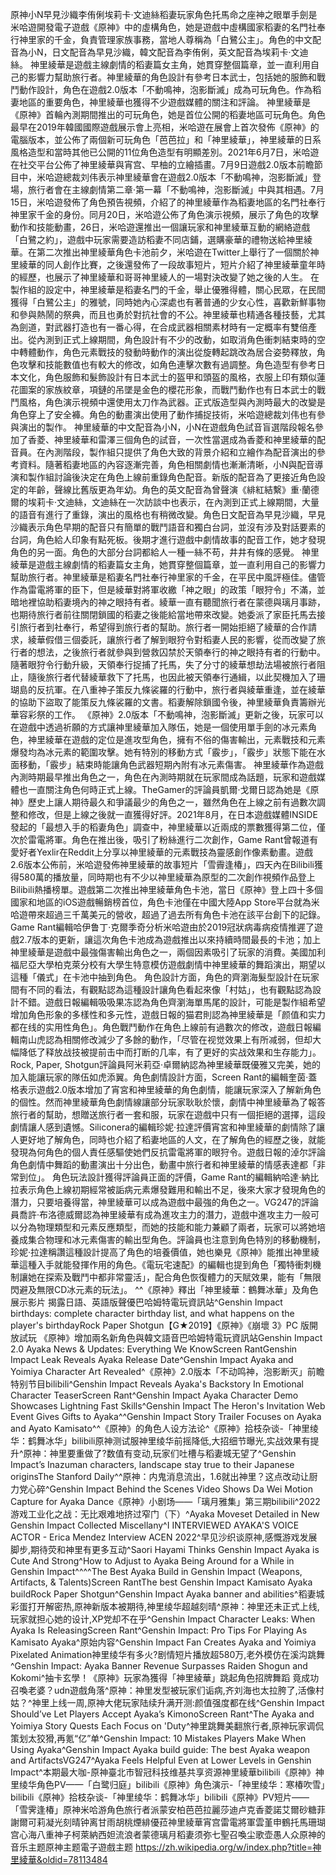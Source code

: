 原神小N早見沙織李侑俐埃莉卡·文迪絲稻妻玩家角色托馬命之座神之眼單手劍是米哈遊開發電子遊戲《原神》中的虛構角色，她是遊戲中虛構國家稻妻的名門社奉行神里家的千金，負責管理家族事務，當地人尊稱為「白鷺公主」。角色的中文配音為小N，日文配音為早見沙織，韓文配音為李侑俐，英文配音為埃莉卡·文迪絲。
神里綾華是遊戲主線劇情的稻妻篇女主角，她貫穿整個篇章，並一直利用自己的影響力幫助旅行者。神里綾華的角色設計有參考日本武士，包括她的服飾和戰鬥動作設計，角色在遊戲2.0版本「不動鳴神，泡影斷滅」成為可玩角色。作為稻妻地區的重要角色，神里綾華也獲得不少遊戲媒體的關注和評論。
           神里綾華是《原神》首輪內測期間推出的可玩角色，她是首位公開的稻妻地區可玩角色。角色最早在2019年韓國國際遊戲展示會上亮相，米哈遊在展會上首次發佈《原神》的電腦版本，並公佈了兩個新可玩角色「芭芭拉」和「神里綾華」，神里綾華的日系風格造型和當時其他已公開的11位角色造型有明顯差別。2021年6月7日，米哈遊在社交平台公佈了神里綾華與宵宫、早柚的立繪插畫。7月9日遊戲2.0版本前瞻節目中，米哈遊總裁刘伟表示神里綾華會在遊戲2.0版本「不動鳴神，泡影斷滅」登場，旅行者會在主線劇情第二章·第一幕「不動鳴神，泡影斷滅」中與其相遇。7月15日，米哈遊發佈了角色預告視頻，介紹了的神里綾華作為稻妻地區的名門社奉行神里家千金的身份。同月20日，米哈遊公佈了角色演示視頻，展示了角色的攻擊動作和技能動畫，26日，米哈遊還推出一個讓玩家和神里綾華互動的網絡遊戲「白鷺之約」，遊戲中玩家需要造訪稻妻不同店鋪，選購豪華的禮物送給神里綾華。在第二次推出神里綾華角色卡池前夕，米哈遊在Twitter上舉行了一個關於神里綾華的同人創作比賽，之後還發佈了一段故事短片，短片介紹了神里綾華童年時的經歷，也展示了神里綾華和哥哥神里綾人的一場對決改變了她之後的人生。
在製作組的設定中，神里綾華是稻妻名門的千金，舉止優雅得體，關心民眾，在民間獲得「白鷺公主」的雅號，同時她內心深處也有著普通的少女心性，喜歡新鮮事物和參與熱鬧的祭典，而且也勇於對抗社會的不公。神里綾華也精通各種技藝，尤其為劍道，對武器打造也有一番心得，在合成武器相關素材時有一定概率有雙倍產出。從內測到正式上線期間，角色設計有不少的改動，如取消角色衝刺結束時的空中轉體動作，角色元素戰技的發動時動作的演出從旋轉起跳改為居合姿勢釋放，角色攻擊和技能數值也有較大的修改，如角色連擊次數有過調整。角色造型有參考日本文化，角色服飾和髮飾設計有日本武士的盔甲和頭盔的風格，衣服上印有類似蓮花圖案的家族紋章，項鏈的吊墜是金色的櫻花形象，而戰鬥動作也有日本武士的戰鬥風格，角色演示視頻中還使用太刀作為武器。正式版造型與內測時最大的改變是角色穿上了安全褲。角色的動畫演出使用了動作捕捉技術，米哈遊總裁刘伟也有參與演出的製作。
神里綾華的中文配音為小N，小N在遊戲角色試音盲選階段報名參加了香菱、神里綾華和雷澤三個角色的試音，一次性當選成為香菱和神里綾華的配音員。在內測階段，製作組只提供了角色大致的背景介紹和立繪作為配音演出的參考資料。隨著稻妻地區的內容逐漸完善，角色相關劇情也漸漸清晰，小N與配音導演和製作組討論後決定在角色上線前重錄角色配音。新版的配音為了更接近角色設定的年齡，聲線比舊版更為年幼。角色的英文配音為曾聲演《緋紅結繫》重·蘭德爾的埃莉卡·文迪絲，文迪絲在一次訪談中也表示，在內測到正式上線期間，大量的語音有進行了重錄，演出的風格也有稍微改變。角色日文配音為早見沙織，早見沙織表示角色早期的配音只有簡單的戰鬥語音和獨白台詞，並沒有涉及對話要素的台詞，角色給人印象有點死板。後期才進行遊戲中劇情故事的配音工作，她才發現角色的另一面。角色的大部分台詞都給人一種一絲不苟，井井有條的感覺。
神里綾華是遊戲主線劇情的稻妻篇女主角，她貫穿整個篇章，並一直利用自己的影響力幫助旅行者。神里綾華是稻妻名門社奉行神里家的千金，在平民中風評極佳。儘管作為雷電將軍的臣下，但是綾華對將軍收繳「神之眼」的政策「眼狩令」不滿，並暗地裡協助稻妻境內的神之眼持有者。綾華一直有聽聞旅行者在蒙德與璃月事跡，也期待旅行者前往關閉鎖國的稻妻之後能給當地帶來改變。她委派了家臣托馬去接引旅行者到社奉行，希望得到旅行者的幫助。旅行者一開始拒絕了綾華的合作請求，綾華假借三個委託，讓旅行者了解到眼狩令對稻妻人民的影響，從而改變了旅行者的想法，之後旅行者就參與到營救囚禁於天領奉行的神之眼持有者的行動中。
隨著眼狩令行動升級，天領奉行捉捕了托馬，失了分寸的綾華想劫法場被旅行者阻止，隨後旅行者代替綾華救下了托馬，也因此被天領奉行通緝，以此契機加入了珊瑚島的反抗軍。在八重神子策反九條裟羅的行動中，旅行者與綾華重逢，並在綾華的協助下盜取了能策反九條裟羅的文書。稻妻解除鎖國令後，神里綾華負責籌辦光華容彩祭的工作。
《原神》2.0版本「不動鳴神，泡影斷滅」更新之後，玩家可以在遊戲中透過祈願的方式讓神里綾華加入隊伍，她是一個使用單手劍的冰元素角色，神里綾華在遊戲的定位是進攻型角色，擁有不俗的傷害輸出，元素戰技和元素爆發均為冰元素的範圍攻擊。她有特別的移動方式「霰步」，「霰步」狀態下能在水面移動，「霰步」結束時能讓角色武器短期內附有冰元素傷害。
神里綾華作為遊戲內測時期最早推出角色之一，角色在內測時期就在玩家間成為話題，玩家和遊戲媒體也一直關注角色何時正式上線。TheGamer的評論員凱爾·戈爾日認為她是《原神》歷史上讓人期待最久和爭議最少的角色之一，雖然角色在上線之前有過數次調整和修改，但是上線之後就一直獲得好評。2021年8月，在日本遊戲媒體INSIDE發起的「最想入手的稻妻角色」調查中，神里綾華以近兩成的票數獲得第二位，僅次於雷電將軍。角色在推出後，吸引了粉絲進行二次創作，Game Rant曾報道有愛好者Yexlir在Reddit上分享以神里綾華的元素戰技為靈感創作像素動畫。遊戲2.6版本公佈前，米哈遊發佈神里綾華的故事短片「雪霽逢椿」，四天內在Bilibili獲得580萬的播放量，同時期也有不少以神里綾華為原型的二次創作視頻作品登上Bilibili熱播榜單。遊戲第二次推出神里綾華角色卡池，當日《原神》登上四十多個國家和地區的iOS遊戲暢銷榜首位，角色卡池僅在中國大陸App Store平台就為米哈遊帶來超過三千萬美元的營收，超過了過去所有角色卡池在該平台創下的記錄。Game Rant編輯哈伊鲁丁·克爾季奇分析米哈遊由於2019冠狀病毒病疫情推遲了遊戲2.7版本的更新，讓這次角色卡池成為遊戲推出以來持續時間最長的卡池；加上神里綾華是遊戲中最強傷害輸出角色之一，兩個因素吸引了玩家的消費。美國加利福尼亞大學柏克萊分校有大學生特意模仿遊戲劇情中神里綾華的舞蹈演出，期望以這種「儀式」在卡池中抽到角色。
角色設計方面，角色的齊瀏海髮型設計在玩家間有不同的看法，有觀點認為這種設計讓角色看起來像「村姑」，也有觀點認為設計不錯。遊戲日報編輯吸吸果冻認為角色齊瀏海單馬尾的設計，可能是製作組希望增加角色形象的多樣性和多元性，遊戲日報的猫君則認為神里綾華是「颜值和实力都在线的实用性角色」。角色戰鬥動作在角色上線前有過數次的修改，遊戲日報編輯南山虎認為相關修改減少了多餘的動作，「尽管在视觉效果上有所减弱，但却大幅降低了释放战技被提前击中而打断的几率，有了更好的实战效果和生存能力」。Rock, Paper, Shotgun評論員阿米莉亞·卓爾納認為神里綾華既優雅又完美，她的加入能讓玩家的隊伍如虎添翼。角色劇情設計方面，Screen Rant的編輯奎茵·蓋格表示遊戲2.0版本增加了宵宮和神里綾華的角色劇情，能讓玩家深入了解新角色的個性。然而神里綾華角色劇情線讓部分玩家耿耿於懷，劇情中神里綾華為了報答旅行者的幫助，想贈送旅行者一套和服，玩家在遊戲中只有一個拒絕的選擇，這段劇情讓人感到遺憾。Siliconera的編輯珍妮·拉達評價宵宮和神里綾華的劇情除了讓人更好地了解角色，同時也介紹了稻妻地區的人文，在了解角色的經歷之後，就能發現為何角色的個人責任感驅使她們反抗雷電將軍的眼狩令。遊戲日報的淖尔評論角色劇情中舞蹈的動畫演出十分出色，動畫中旅行者和神里綾華的情感表達都「非常到位」。
角色玩法設計獲得評論員正面的評價，Game Rant的編輯納哈達·納比拉表示角色上線初期經常被詬病元素爆發難用和輸出不足，後來大家才發現角色的潛力，只要培養得當，神里綾華可以成為遊戲中最強的角色之一。VG247的評論員喬許·布洛德威爾認為神里綾華有成為進攻主力的潛力，遊戲中進攻主力一般可以分為物理類型和元素反應類型，而她的技能和能力兼顧了兩者，玩家可以將她培養成集合物理和冰元素傷害的輸出型角色。評論員也注意到角色特別的移動機制，珍妮·拉達稱讚這種設計提高了角色的培養價值，她也樂見《原神》能推出神里綾華這種入手就能發揮作用的角色。《電玩宅速配》的編輯也提到角色「獨特衝刺機制讓她在探索及戰鬥中都非常靈活」，配合角色恢復體力的天賦效果，能有「無限閃避及無限CD冰元素的玩法」。
^^《原神》釋出「神里綾華：鶴舞冰華」及角色展示影片 揭露日語、英語版聲優巴哈姆特電玩資訊站^Genshin Impact birthdays: complete character birthday list, and what happens on the player's birthdayRock Paper Shotgun【G★2019】《原神》《崩壞 3》PC 版開放試玩 《原神》增加兩名新角色與韓文語音巴哈姆特電玩資訊站Genshin Impact 2.0 Ayaka News & Updates: Everything We KnowScreen RantGenshin Impact Leak Reveals Ayaka Release Date^Genshin Impact Ayaka and Yoimiya Character Art Revealed^《原神》2.0版本「不动鸣神，泡影断灭」前瞻特别节目bilibili^Genshin Impact Reveals Ayaka's Backstory In Emotional Character TeaserScreen Rant^Genshin Impact Ayaka Character Demo Showcases Lightning Fast Skills^Genshin Impact The Heron's Invitation Web Event Gives Gifts to Ayaka^^Genshin Impact Story Trailer Focuses on Ayaka and Ayato Kamisato^^《原神》的角色人设方法论^《原神》拾枝杂谈-「神里绫华：鹤舞冰华」bilibili原神测试服神里绫华前摇降低,大招细节曝光,实战效果有提升^原神：神里要重做了?数值有变动,玩家们吐槽与稻妻城无望了^Genshin Impact’s Inazuman characters, landscape stay true to their Japanese originsThe Stanford Daily^^原神：内鬼消息流出，1.6就出神里？这点改动让厨力党心碎^Genshin Impact Behind the Scenes Video Shows Da Wei Motion Capture for Ayaka Dance《原神》小剧场——「璃月雅集」第三期bilibili^2022游戏工业化之战：无比艰难地挤过窄门（下）^Ayaka Moveset Detailed in New Genshin Impact Collected Miscellany^I INTERVIEWED AYAKA'S VOICE ACTOR - Erica Mendez Interview ACEN 2022^早见沙织谈原神,感慨游戏发展脚步,期待荧和神里有更多互动^Saori Hayami Thinks Genshin Impact Ayaka is Cute And Strong^How to Adjust to Ayaka Being Around for a While in Genshin Impact^^^^The Best Ayaka Build in Genshin Impact (Weapons, Artifacts, & Talents)Screen RantThe best Genshin Impact Kamisato Ayaka buildRock Paper Shotgun^Genshin Impact Ayaka banner and abilities^稻妻城彩蛋打开解密热,原神新版本被期待,神里绫华超越刻晴^原神：神里还未正式上线,玩家就担心她的设计,XP党却不在乎^Genshin Impact Character Leaks: When Ayaka Is ReleasingScreen Rant^Genshin Impact: Pro Tips For Playing As Kamisato Ayaka^原始内容^Genshin Impact Fan Creates Ayaka and Yoimiya Pixelated Animation神里绫华有多火?剧情短片播放超580万,老外模仿在溪沟跳舞^Genshin Impact: Ayaka Banner Revenue Surpasses Raiden Shogun and Kokomi^抽卡玄學！《原神》玩家為獲得「神里綾華」跳起角色招牌舞蹈 竟成功召喚老婆？udn遊戲角落^原神：神里发型被玩家们诟病,齐刘海也太拉胯了,活像村姑？^神里上线一周,原神大佬玩家陆续升满开测:颜值强度都在线^Genshin Impact Should’ve Let Players Accept Ayaka’s KimonoScreen Rant^The Ayaka and Yoimiya Story Quests Each Focus on 'Duty^神里跳舞美翻旅行者,原神玩家调侃策划太狡猾,再氪“亿”单^Genshin Impact: 10 Mistakes Players Make When Using Ayaka^Genshin Impact Ayaka build guide: The best Ayaka weapon and ArtifactsVG247^Ayaka Feels Helpful Even at Lower Levels in Genshin Impact^本期最大咖-原神臺北市智冠科技维基共享资源神里綾華bilibili《原神》神里绫华角色PV——「白鹭归庭」bilibili《原神》角色演示-「神里绫华：寒椿吹雪」bilibili《原神》拾枝杂谈-「神里绫华：鹤舞冰华」bilibili《原神》PV短片——「雪霁逢椿」原神米哈游角色旅行者派蒙安柏芭芭拉麗莎迪卢克香菱諾艾爾砂糖菲謝爾可莉凝光刻晴钟离甘雨胡桃煙緋優菈神里綾華宵宫雷電將軍雲堇申鶴托馬珊瑚宫心海八重神子柯萊納西妲流浪者蒙德璃月稻妻须弥七聖召喚尘歌壶愚人众原神的音乐主题原神主题電子遊戲主题
https://zh.wikipedia.org/w/index.php?title=神里綾華&oldid=78113484